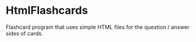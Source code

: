 # HtmlFlashcards
Flashcard program that uses simple HTML files for the question / answer sides of cards.

